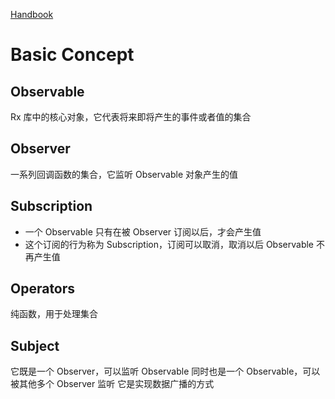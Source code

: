 [Handbook](https://reactive.how/)
# Basic Concept
## Observable
Rx 库中的核心对象，它代表将来即将产生的事件或者值的集合
## Observer
一系列回调函数的集合，它监听 Observable 对象产生的值
## Subscription
- 一个 Observable 只有在被 Observer 订阅以后，才会产生值
- 这个订阅的行为称为 Subscription，订阅可以取消，取消以后 Observable 不再产生值

## Operators
纯函数，用于处理集合

## Subject
它既是一个 Observer，可以监听 Observable
同时也是一个 Observable，可以被其他多个 Observer 监听
它是实现数据广播的方式
